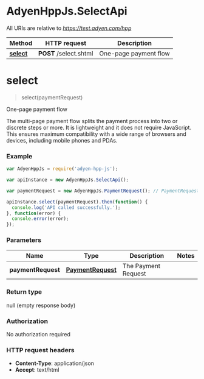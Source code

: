 # AdyenHppJs.SelectApi

All URIs are relative to *https://test.adyen.com/hpp*

Method | HTTP request | Description
------------- | ------------- | -------------
[**select**](SelectApi.md#select) | **POST** /select.shtml | One-page payment flow


<a name="select"></a>
# **select**
> select(paymentRequest)

One-page payment flow

The multi-page payment flow splits the payment process into two or discrete steps or more. It is lightweight and it does not require JavaScript. This ensures maximum compatibility with a wide range of browsers and devices, including mobile phones and PDAs.

### Example
```javascript
var AdyenHppJs = require('adyen-hpp-js');

var apiInstance = new AdyenHppJs.SelectApi();

var paymentRequest = new AdyenHppJs.PaymentRequest(); // PaymentRequest | The Payment Request

apiInstance.select(paymentRequest).then(function() {
  console.log('API called successfully.');
}, function(error) {
  console.error(error);
});

```

### Parameters

Name | Type | Description  | Notes
------------- | ------------- | ------------- | -------------
 **paymentRequest** | [**PaymentRequest**](PaymentRequest.md)| The Payment Request | 

### Return type

null (empty response body)

### Authorization

No authorization required

### HTTP request headers

 - **Content-Type**: application/json
 - **Accept**: text/html

